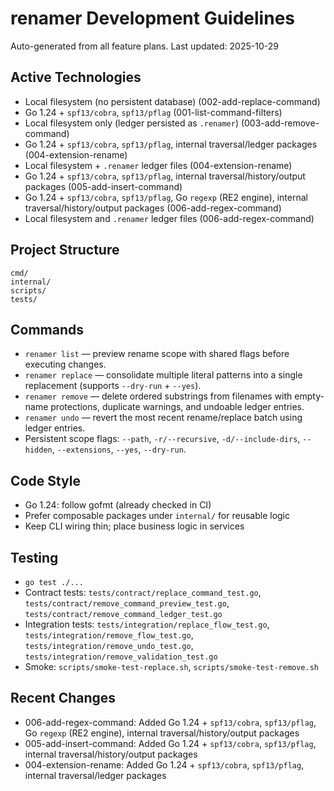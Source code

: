 # renamer Development Guidelines

Auto-generated from all feature plans. Last updated: 2025-10-29

## Active Technologies
- Local filesystem (no persistent database) (002-add-replace-command)
- Go 1.24 + `spf13/cobra`, `spf13/pflag` (001-list-command-filters)
- Local filesystem only (ledger persisted as `.renamer`) (003-add-remove-command)
- Go 1.24 + `spf13/cobra`, `spf13/pflag`, internal traversal/ledger packages (004-extension-rename)
- Local filesystem + `.renamer` ledger files (004-extension-rename)
- Go 1.24 + `spf13/cobra`, `spf13/pflag`, internal traversal/history/output packages (005-add-insert-command)
- Go 1.24 + `spf13/cobra`, `spf13/pflag`, Go `regexp` (RE2 engine), internal traversal/history/output packages (006-add-regex-command)
- Local filesystem and `.renamer` ledger files (006-add-regex-command)

## Project Structure

```text
cmd/
internal/
scripts/
tests/
```

## Commands

- `renamer list` — preview rename scope with shared flags before executing changes.
- `renamer replace` — consolidate multiple literal patterns into a single replacement (supports `--dry-run` + `--yes`).
- `renamer remove` — delete ordered substrings from filenames with empty-name protections, duplicate warnings, and undoable ledger entries.
- `renamer undo` — revert the most recent rename/replace batch using ledger entries.
- Persistent scope flags: `--path`, `-r/--recursive`, `-d/--include-dirs`, `--hidden`, `--extensions`, `--yes`, `--dry-run`.

## Code Style

- Go 1.24: follow gofmt (already checked in CI)
- Prefer composable packages under `internal/` for reusable logic
- Keep CLI wiring thin; place business logic in services

## Testing

- `go test ./...`
- Contract tests: `tests/contract/replace_command_test.go`, `tests/contract/remove_command_preview_test.go`, `tests/contract/remove_command_ledger_test.go`
- Integration tests: `tests/integration/replace_flow_test.go`, `tests/integration/remove_flow_test.go`, `tests/integration/remove_undo_test.go`, `tests/integration/remove_validation_test.go`
- Smoke: `scripts/smoke-test-replace.sh`, `scripts/smoke-test-remove.sh`

## Recent Changes
- 006-add-regex-command: Added Go 1.24 + `spf13/cobra`, `spf13/pflag`, Go `regexp` (RE2 engine), internal traversal/history/output packages
- 005-add-insert-command: Added Go 1.24 + `spf13/cobra`, `spf13/pflag`, internal traversal/history/output packages
- 004-extension-rename: Added Go 1.24 + `spf13/cobra`, `spf13/pflag`, internal traversal/ledger packages

<!-- MANUAL ADDITIONS START -->
<!-- MANUAL ADDITIONS END -->
